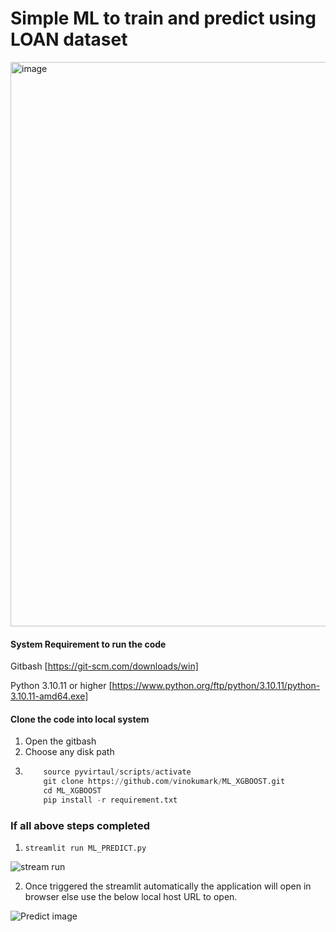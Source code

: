 # Simple ML to train and predict using LOAN dataset
<img width="1411" height="903" alt="image" src="https://github.com/user-attachments/assets/55286bfb-5572-41a9-b874-7f3e848106f0" />

#### System Requirement to run the code ####

Gitbash [https://git-scm.com/downloads/win]

Python 3.10.11 or higher [https://www.python.org/ftp/python/3.10.11/python-3.10.11-amd64.exe]

#### Clone the code into local system ####

1. Open the gitbash
2. Choose any disk path
3. ``` python -m venv pyvirtual
       source pyvirtaul/scripts/activate 
       git clone https://github.com/vinokumark/ML_XGBOOST.git 
       cd ML_XGBOOST
       pip install -r requirement.txt
   ```

### If all above steps completed ###
1. ``` streamlit run ML_PREDICT.py ```

![ stream run](https://github.com/vinokumark/ML_XGBOOST/blob/main/images/streamlit_start.JPG)

2. Once triggered the streamlit automatically the application will open in browser else use the below local host URL to open.

![Predict image](https://github.com/vinokumark/ML_XGBOOST/blob/main/images/Predict.JPG)

   
